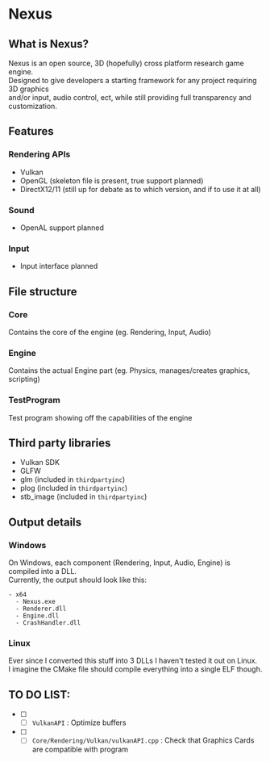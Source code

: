 # Nexus
## What is Nexus?
Nexus is an open source, 3D (hopefully) cross platform research game engine. <br>
Designed to give developers a starting framework for any project requiring 3D graphics <br>
and/or input, audio control, ect, while still providing full transparency and customization. <br>
## Features
### Rendering APIs
- Vulkan
- OpenGL (skeleton file is present, true support planned)
- DirectX12/11 (still up for debate as to which version, and if to use it at all)
### Sound
- OpenAL support planned
### Input
- Input interface planned
## File structure
### Core
Contains the core of the engine (eg. Rendering, Input, Audio)
### Engine 
Contains the actual Engine part (eg. Physics, manages/creates graphics, scripting)
### TestProgram
Test program showing off the capabilities of the engine

## Third party libraries
- Vulkan SDK
- GLFW
- glm (included in `thirdpartyinc`)
- plog (included in `thirdpartyinc`)
- stb_image (included in `thirdpartyinc`)

## Output details
### Windows
On Windows, each component (Rendering, Input, Audio, Engine) is compiled into a DLL. <br>
Currently, the output should look like this:
```
- x64
  - Nexus.exe
  - Renderer.dll
  - Engine.dll
  - CrashHandler.dll
```

### Linux
Ever since I converted this stuff into 3 DLLs I haven't tested it out on Linux. <br> 
I imagine the CMake file should compile everything into a single ELF though.

## TO DO LIST:
- [ ] - [ ] `VulkanAPI` : Optimize buffers 
- [ ] - [ ] `Core/Rendering/Vulkan/vulkanAPI.cpp` : Check that Graphics Cards are compatible with program
